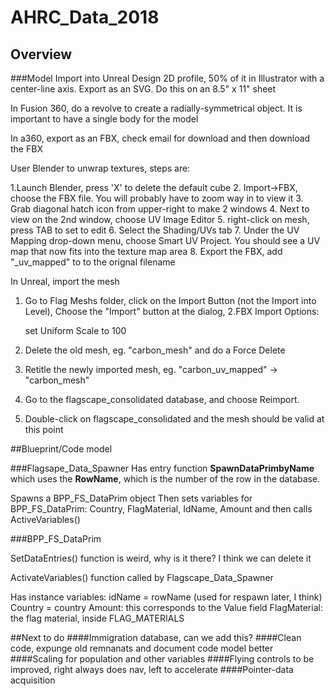 # AHRC_Data_2018


## Overview

###Model Import into Unreal
Design 2D profile, 50% of it in Illustrator with a center-line axis. Export as an SVG. Do this on an 8.5" x 11" sheet

In Fusion 360, do a revolve to create a radially-symmetrical object. It is important to have a single body for the model

In a360, export as an FBX, check email for download and then download the FBX

User Blender to unwrap textures, steps are:

1.Launch Blender, press 'X' to delete the default cube
2. Import->FBX, choose the FBX file. You will probably have to zoom way in to view it
3. Grab diagonal hatch icon from upper-right to make 2 windows
4. Next to view on the 2nd window, choose UV Image Editor
5. right-click on mesh, press TAB to set to edit
6. Select the Shading/UVs tab
7. Under the UV Mapping drop-down menu, choose Smart UV Project. You should see a UV map that now fits into the texture map area
8. Export the FBX, add "_uv_mapped" to to the orignal filename
  
In Unreal, import the mesh

1. Go to Flag Meshs folder, click on the Import Button (not the Import into Level), Choose the "Import" button at the dialog,
2.FBX Import Options:

	set Uniform Scale to 100

2. Delete the old mesh, eg. "carbon_mesh" and do a Force Delete
3. Retitle the newly imported mesh, eg. "carbon_uv_mapped" -> "carbon_mesh"
4. Go to the flagscape_consolidated database, and choose Reimport.
5. Double-click on flagscape_consolidated and the mesh should be valid at this point

##Blueprint/Code model

###Flagsape_Data_Spawner
Has entry function **SpawnDataPrimbyName** which uses the **RowName**, which is the number of the row in the database.

Spawns a BPP_FS_DataPrim object
Then sets variables for BPP_FS_DataPrim:
	Country, FlagMaterial, IdName, Amount and then calls ActiveVariables()
	
	
###BPP_FS_DataPrim

SetDataEntries() function is weird, why is it there? I think we can delete it

ActivateVariables() function called by Flagscape_Data_Spawner


Has instance variables:
	idName = rowName (used for respawn later, I think)
	Country = country 
	Amount: this corresponds to the Value field
	FlagMaterial: the flag material, inside FLAG_MATERIALS

	
##Next to do
####Immigration database, can we add this?
####Clean code, expunge old remnanats and document code model better
####Scaling for population and other variables
####Flying controls to be improved, right always does nav, left to accelerate
####Pointer-data acquisition
